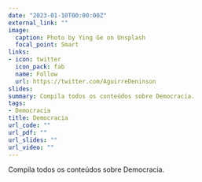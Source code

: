 ```yaml
---
date: "2023-01-10T00:00:00Z"
external_link: ""
image:
  caption: Photo by Ying Ge on Unsplash
  focal_point: Smart
links:
- icon: twitter
  icon_pack: fab
  name: Follow
  url: https://twitter.com/AguirreDeninson
slides: 
summary: Compila todos os conteúdos sobre Democracia.
tags:
- Democracia
title: Democracia
url_code: ""
url_pdf: ""
url_slides: ""
url_video: ""
---
```


Compila todos os conteúdos sobre Democracia.
